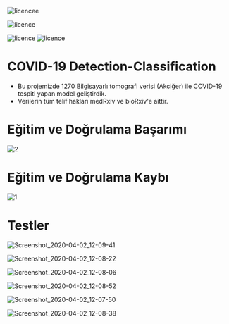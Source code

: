 ![licencee](https://img.shields.io/badge/Tensorflow-V2.0-yellow)

![licence](https://img.shields.io/badge/Keras-V2.3.1-red)

![licence](https://img.shields.io/badge/Ahmet%20Furkan-DEM%C4%B0R-blue)
![licence](https://img.shields.io/badge/demir-ai-blueviolet)

# COVID-19 Detection-Classification 

* Bu projemizde 1270 Bilgisayarlı tomografi verisi (Akciğer) ile COVID-19 tespiti yapan model geliştirdik.
* Verilerin tüm telif hakları medRxiv ve bioRxiv'e aittir.

# Eğitim ve Doğrulama Başarımı

![2](https://user-images.githubusercontent.com/54184905/78245375-0ac6df80-74f0-11ea-95df-b7b3b45d282b.PNG)


# Eğitim ve Doğrulama Kaybı

![1](https://user-images.githubusercontent.com/54184905/78245372-0995b280-74f0-11ea-8405-363135d3050e.PNG)


# Testler

![Screenshot_2020-04-02_12-09-41](https://user-images.githubusercontent.com/54184905/78245484-3a75e780-74f0-11ea-8ed0-67468e183df5.png) 

![Screenshot_2020-04-02_12-08-22](https://user-images.githubusercontent.com/54184905/78245488-3c3fab00-74f0-11ea-99c4-953ff99cfc3f.png)

![Screenshot_2020-04-02_12-08-06](https://user-images.githubusercontent.com/54184905/78245534-4c578a80-74f0-11ea-9434-2fd187385877.png)

![Screenshot_2020-04-02_12-08-52](https://user-images.githubusercontent.com/54184905/78245537-4cf02100-74f0-11ea-9846-2e63f3b586d0.png)

![Screenshot_2020-04-02_12-07-50](https://user-images.githubusercontent.com/54184905/78245510-43ff4f80-74f0-11ea-87bc-a152e3e639e0.png)

![Screenshot_2020-04-02_12-08-38](https://user-images.githubusercontent.com/54184905/78245517-45c91300-74f0-11ea-85fe-c4fff812b8d3.png)

